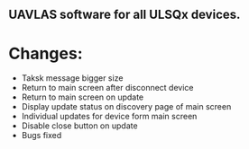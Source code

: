 ## UAVLAS software for all ULSQx devices.
# Changes: 
* Taksk message bigger size
* Return to main screen after disconnect device
* Return to main screen on update
* Display update status on discovery page of main screen
* Individual updates for device form main screen
* Disable close button on update 
* Bugs fixed
